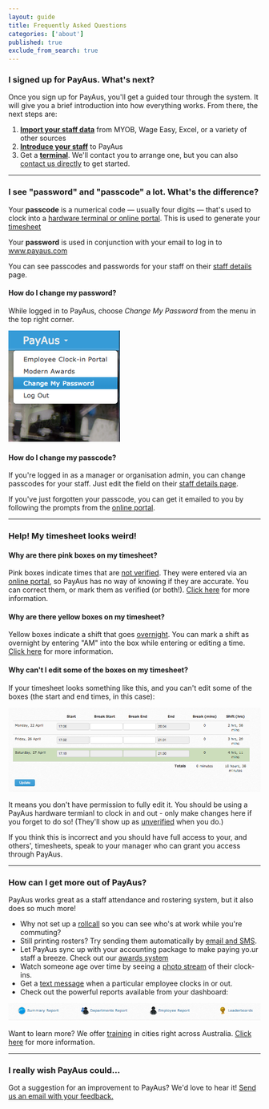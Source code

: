 ```yaml
---
layout: guide
title: Frequently Asked Questions
categories: ['about']
published: true
exclude_from_search: true
---
```


### I signed up for PayAus. What's next?

Once you sign up for PayAus, you'll get a guided tour through the system. It will give you a brief introduction into how everything works. From there, the next steps are:

1. [**Import your staff data**](../../staff/importing/) from MYOB, Wage Easy, Excel, or a variety of other sources
2. [**Introduce your staff**](../../staff/introducing/) to PayAus
3. Get a [**terminal**](../../portals/). We'll contact you to arrange one, but you can also [contact us directly](http://www.payaus.com/contact) to get started.

---

### I see "password" and "passcode" a lot. What's the difference?

Your **passcode** is a numerical code &mdash; usually four digits &mdash; that's used to clock into a [hardware terminal or online portal](../../portals/). This is used to generate your [timesheet](../../timesheets/)

Your **password** is used in conjunction with your email to log in to www.payaus.com

You can see passcodes and passwords for your staff on their [staff details](../../staff/) page.

#### How do I change my password?

While logged in to PayAus, choose *Change My Password* from the menu in the top right corner.

![Changing your password](/img/change_password.png)

#### How do I change my passcode?

If you're logged in as a manager or organisation admin, you can change passcodes for your staff. Just edit the field on their [staff details page](../../staff/team/).

If you've just forgotten your passcode, you can get it emailed to you by following the prompts from the [online portal](../../portals/employee/).

---

### Help! My timesheet looks weird!

#### Why are there pink boxes on my timesheet?

Pink boxes indicate times that are [not verified](../../timesheets/verified-times/). They were entered via an [online portal](../../portals/employee/), so PayAus has no way of knowing if they are accurate. You can correct them, or mark them as verified (or both!). [Click here](../../timesheets/verified-times/) for more information.

#### Why are there yellow boxes on my timesheet?

Yellow boxes indicate a shift that goes [overnight](../../timesheets/individual/#overnight). You can mark a shift as overnight by entering "AM" into the box while entering or editing a time. [Click here](../../timesheets/individual/#overnight) for more information.

#### Why can't I edit some of the boxes on my timesheet?

If your timesheet looks something like this, and you can't edit some of the boxes (the start and end times, in this case):

![Restricted timesheet](/img/timesheets/restricted_timesheet.png)

It means you don't have permission to fully edit it. You should be using a PayAus hardware termianl to clock in and out - only make changes here if you forget to do so! (They'll show up as [unverified](../../timesheets/verified-times/) when you do.)

If you think this is incorrect and you should have full access to your, and others', timesheets, speak to your manager who can grant you access through PayAus.

---

### How can I get more out of PayAus?

PayAus works great as a staff attendance and rostering system, but it also does so much more!

* Why not set up a [rollcall](../../notifications/rollcall/) so you can see who's at work while you're commuting?
* Still printing rosters? Try sending them automatically by [email and SMS](../../rosters/sms/).
* Let PayAus sync up with your accounting package to make paying yo.ur staff a breeze. Check out our [awards system](../../awards/)
* Watch someone age over time by seeing a [photo stream](../../staff/streams/) of their clock-ins.
* Get a [text message](../../notifications/clockin-tracking/) when a particular employee clocks in or out.
* Check out the powerful reports available from your dashboard:

![Reports](/img/reports.png)

Want to learn more? We offer [training](../../training/) in cities right across Australia. [Click here](../../training/) for more information.

---

### I really wish PayAus could...

Got a suggestion for an improvement to PayAus? We'd love to hear it! [Send us an email with your feedback.](http://www.payaus.com/contact)